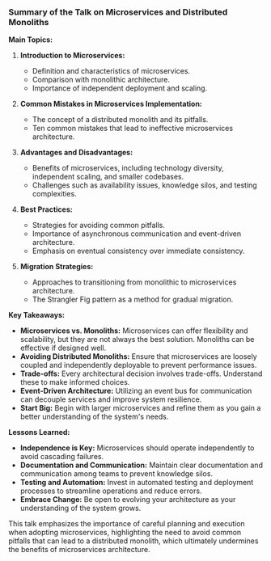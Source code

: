 ### Summary of the Talk on Microservices and Distributed Monoliths

**Main Topics:**
1. **Introduction to Microservices:**
   - Definition and characteristics of microservices.
   - Comparison with monolithic architecture.
   - Importance of independent deployment and scaling.

2. **Common Mistakes in Microservices Implementation:**
   - The concept of a distributed monolith and its pitfalls.
   - Ten common mistakes that lead to ineffective microservices architecture.

3. **Advantages and Disadvantages:**
   - Benefits of microservices, including technology diversity, independent scaling, and smaller codebases.
   - Challenges such as availability issues, knowledge silos, and testing complexities.

4. **Best Practices:**
   - Strategies for avoiding common pitfalls.
   - Importance of asynchronous communication and event-driven architecture.
   - Emphasis on eventual consistency over immediate consistency.

5. **Migration Strategies:**
   - Approaches to transitioning from monolithic to microservices architecture.
   - The Strangler Fig pattern as a method for gradual migration.

**Key Takeaways:**
- **Microservices vs. Monoliths:** Microservices can offer flexibility and scalability, but they are not always the best solution. Monoliths can be effective if designed well.
- **Avoiding Distributed Monoliths:** Ensure that microservices are loosely coupled and independently deployable to prevent performance issues.
- **Trade-offs:** Every architectural decision involves trade-offs. Understand these to make informed choices.
- **Event-Driven Architecture:** Utilizing an event bus for communication can decouple services and improve system resilience.
- **Start Big:** Begin with larger microservices and refine them as you gain a better understanding of the system's needs.

**Lessons Learned:**
- **Independence is Key:** Microservices should operate independently to avoid cascading failures.
- **Documentation and Communication:** Maintain clear documentation and communication among teams to prevent knowledge silos.
- **Testing and Automation:** Invest in automated testing and deployment processes to streamline operations and reduce errors.
- **Embrace Change:** Be open to evolving your architecture as your understanding of the system grows.

This talk emphasizes the importance of careful planning and execution when adopting microservices, highlighting the need to avoid common pitfalls that can lead to a distributed monolith, which ultimately undermines the benefits of microservices architecture.